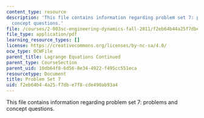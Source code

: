 ```yaml
---
content_type: resource
description: 'This file contains information regarding problem set 7: problems and
  concept questions.'
file: /courses/2-003sc-engineering-dynamics-fall-2011/f2eb64b44a25f7dbe7f8cde490ab93a4_MIT2_003SCF11_pset7.pdf
file_type: application/pdf
learning_resource_types: []
license: https://creativecommons.org/licenses/by-nc-sa/4.0/
ocw_type: OCWFile
parent_title: Lagrange Equations Continued
parent_type: CourseSection
parent_uid: 10db64f8-6d56-8e34-4922-f495cc551eca
resourcetype: Document
title: Problem Set 7
uid: f2eb64b4-4a25-f7db-e7f8-cde490ab93a4
---
```

This file contains information regarding problem set 7: problems and concept questions.